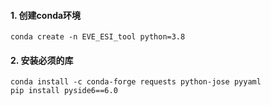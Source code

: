 #### 1. 创建conda环境
```
conda create -n EVE_ESI_tool python=3.8
```

#### 2. 安装必须的库

```
conda install -c conda-forge requests python-jose pyyaml
pip install pyside6==6.0
```